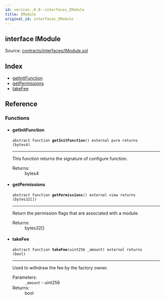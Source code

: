 ```yaml
---
id: version-.0.0--interfaces_IModule
title: IModule
original_id: interfaces_IModule
---
```


<div class="contract-doc"><div class="contract"><h2 class="contract-header"><span class="contract-kind">interface</span> IModule</h2><div class="source">Source: <a href="https://github.com/PolymathNetwork/polymath-core/blob/v2.1.0/contracts/interfaces/IModule.sol" target="_blank">contracts/interfaces/IModule.sol</a></div></div><div class="index"><h2>Index</h2><ul><li><a href="interfaces_IModule.html#getInitFunction">getInitFunction</a></li><li><a href="interfaces_IModule.html#getPermissions">getPermissions</a></li><li><a href="interfaces_IModule.html#takeFee">takeFee</a></li></ul></div><div class="reference"><h2>Reference</h2><div class="functions"><h3>Functions</h3><ul><li><div class="item function"><span id="getInitFunction" class="anchor-marker"></span><h4 class="name">getInitFunction</h4><div class="body"><code class="signature"><span>abstract </span>function <strong>getInitFunction</strong><span>() </span><span>external </span><span>pure </span><span>returns  (bytes4) </span></code><hr/><div class="description"><p>This function returns the signature of configure function.</p></div><dl><dt><span class="label-return">Returns:</span></dt><dd>bytes4</dd></dl></div></div></li><li><div class="item function"><span id="getPermissions" class="anchor-marker"></span><h4 class="name">getPermissions</h4><div class="body"><code class="signature"><span>abstract </span>function <strong>getPermissions</strong><span>() </span><span>external </span><span>view </span><span>returns  (bytes32[]) </span></code><hr/><div class="description"><p>Return the permission flags that are associated with a module.</p></div><dl><dt><span class="label-return">Returns:</span></dt><dd>bytes32[]</dd></dl></div></div></li><li><div class="item function"><span id="takeFee" class="anchor-marker"></span><h4 class="name">takeFee</h4><div class="body"><code class="signature"><span>abstract </span>function <strong>takeFee</strong><span>(uint256 _amount) </span><span>external </span><span>returns  (bool) </span></code><hr/><div class="description"><p>Used to withdraw the fee by the factory owner.</p></div><dl><dt><span class="label-parameters">Parameters:</span></dt><dd><div><code>_amount</code> - uint256</div></dd><dt><span class="label-return">Returns:</span></dt><dd>bool</dd></dl></div></div></li></ul></div></div></div>

